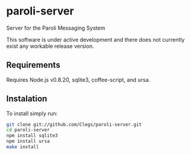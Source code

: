 paroli-server
=============

Server for the Paroli Messaging System

This software is under active development and
there does not currently exist any workable release version.

Requirements
------------

Requires Node.js v0.8.20, sqlite3, coffee-script, and ursa.

Instalation
-----------

To install simply run:

```bash
git clone git://github.com/Clegs/paroli-server.git
cd paroli-server
npm install sqlite3
npm install ursa
make install 
```

